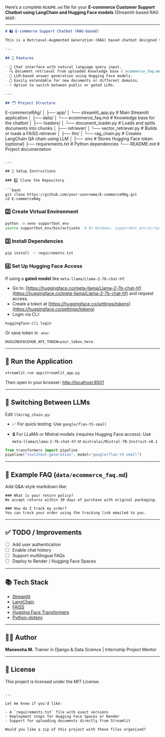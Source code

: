 Here’s a complete `README.md` file for your **E-commerce Customer Support Chatbot using LangChain and Hugging Face models** (Streamlit-based RAG app):

---

```markdown
# 🛍️ E-commerce Support Chatbot (RAG-based)

This is a Retrieval-Augmented Generation (RAG) based chatbot designed to provide intelligent answers to customer FAQs in an E-commerce setting. Built with LangChain, Hugging Face models, and Streamlit.

---

## 📌 Features

- 💬 Chat interface with natural language query input.
- 🔍 Document retrieval from uploaded knowledge base (`ecommerce_faq.md`).
- 🧠 LLM-based answer generation using Hugging Face models.
- 🧪 Easily extendable for new documents or different domains.
- ⚡ Option to switch between public or gated LLMs.

---

## 🗂️ Project Structure

```

E-commerceRAg/
│
├── app/
│   └── streamlit\_app.py         # Main Streamlit application
│
├── data/
│   └── ecommerce\_faq.md         # Knowledge base for the chatbot
│
├── loaders/
│   └── document\_loader.py       # Loads and splits documents into chunks
│
├── retriever/
│   └── vector\_retriever.py      # Builds or loads a FAISS retriever
│
├── llm/
│   └── rag\_chain.py             # Creates LangChain QA chain using LLM
│
├── .env                         # Stores Hugging Face token (optional)
├── requirements.txt             # Python dependencies
└── README.md                    # Project documentation

````

---

## 🔧 Setup Instructions

### 1️⃣ Clone the Repository

```bash
git clone https://github.com/your-username/E-commerceRAg.git
cd E-commerceRAg
````

### 2️⃣ Create Virtual Environment

```bash
python -m venv supportbot_env
source supportbot_env/bin/activate  # On Windows: supportbot_env\Scripts\activate
```

### 3️⃣ Install Dependencies

```bash
pip install -r requirements.txt
```

### 4️⃣ Set Up Hugging Face Access

If using a **gated model** like `meta-llama/Llama-2-7b-chat-hf`:

* Go to: [https://huggingface.co/meta-llama/Llama-2-7b-chat-hf](https://huggingface.co/meta-llama/Llama-2-7b-chat-hf) and request access.
* Create a token at [https://huggingface.co/settings/tokens](https://huggingface.co/settings/tokens)
* Login via CLI:

```bash
huggingface-cli login
```

Or save token in `.env`:

```env
HUGGINGFACEHUB_API_TOKEN=your_token_here
```

---

## 🚀 Run the Application

```bash
streamlit run app/streamlit_app.py
```

Then open in your browser: [http://localhost:8501](http://localhost:8501)

---

## 🤖 Switching Between LLMs

Edit `llm/rag_chain.py`:

* ✅ For quick testing:
  Use `google/flan-t5-small`

* 🔒 For LLaMA or Mistral models (requires Hugging Face access):
  Use `meta-llama/Llama-2-7b-chat-hf` or `mistralai/Mistral-7B-Instruct-v0.1`

```python
from transformers import pipeline
pipeline("text2text-generation", model="google/flan-t5-small")
```

---

## 📄 Example FAQ (`data/ecommerce_faq.md`)

Add Q\&A-style markdown like:

```
### What is your return policy?
We accept returns within 30 days of purchase with original packaging.

### How do I track my order?
You can track your order using the tracking link emailed to you.
```

---

## ✅ TODO / Improvements

* [ ] Add user authentication
* [ ] Enable chat history
* [ ] Support multilingual FAQs
* [ ] Deploy to Render / Hugging Face Spaces

---

## 📚 Tech Stack

* [Streamlit](https://streamlit.io)
* [LangChain](https://python.langchain.com/)
* [FAISS](https://github.com/facebookresearch/faiss)
* [Hugging Face Transformers](https://huggingface.co/transformers/)
* [Python-dotenv](https://pypi.org/project/python-dotenv/)

---

## 🧑‍💻 Author

**Maneesha M.**
Trainer in Django & Data Science | Internship Project Mentor

---

## 📜 License

This project is licensed under the MIT License.

```

---

Let me know if you'd like:

- A `requirements.txt` file with exact versions
- Deployment steps for Hugging Face Spaces or Render
- Support for uploading documents directly from Streamlit

Would you like a zip of this project with these files organized?
```

